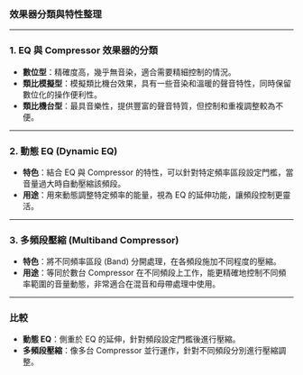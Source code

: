 ### 效果器分類與特性整理

---

### 1. EQ 與 Compressor 效果器的分類

- **數位型**：精確度高，幾乎無音染，適合需要精細控制的情況。
- **類比模擬型**：模擬類比機台效果，具有一些音染和溫暖的聲音特性，同時保留數位化的操作便利性。
- **類比機台型**：最具音樂性，提供豐富的聲音特質，但控制和重複調整較為不便。

---

### 2. 動態 EQ (Dynamic EQ)

- **特色**：結合 EQ 與 Compressor 的特性，可以針對特定頻率區段設定門檻，當音量過大時自動壓縮該頻段。
- **用途**：用來動態調整特定頻率的能量，視為 EQ 的延伸功能，讓頻段控制更靈活。

---

### 3. 多頻段壓縮 (Multiband Compressor)

- **特色**：將不同頻率區段 (Band) 分開處理，在各頻段施加不同程度的壓縮。
- **用途**：等同於數台 Compressor 在不同頻段上工作，能更精確地控制不同頻率範圍的音量動態，非常適合在混音和母帶處理中使用。

---

### 比較

- **動態 EQ**：側重於 EQ 的延伸，針對頻段設定門檻後進行壓縮。
- **多頻段壓縮**：像多台 Compressor 並行運作，針對不同頻段分別進行壓縮調整。